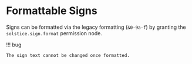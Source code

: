 # Formattable Signs

Signs can be formatted via the legacy formatting (`&0-9a-f`) by granting the `solstice.sign.format` permission node.

!!! bug

    The sign text cannot be changed once formatted.
